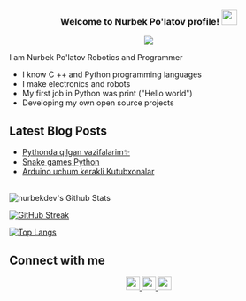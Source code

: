 <h3 align="center">
  Welcome to Nurbek Po'latov profile!
  <img src="https://media.giphy.com/media/hvRJCLFzcasrR4ia7z/giphy.gif" width="28">
</h3>

<p align="center">
  <a href="https://github.com/DenverCoder1/readme-typing-svg"><img src="[![Typing SVG](https://readme-typing-svg.herokuapp.com?color=%23318CF7&size=19&width=403&height=60&lines=Software+Developer%2C+Data+Science+and+AI)](https://git.io/typing-svg)"></a>
</p>

I am Nurbek Po'latov Robotics and Programmer

- I know C ++ and Python programming languages
- I make electronics and robots
- My first job in Python was print ("Hello world") 
- Developing my own open source projects

<h2>Latest Blog Posts</h2>
  <ul>
    <li>
      <a href=https://github.com/nurbekdev/pythonda-vazifalar/>
      Pythonda qilgan vazifalarim✨</a>
    </li>
     <li>
      <a href=https://github.com/nurbekdev/snake-games-python/>
      Snake games Python</a>
    </li>
    <li>
      <a href=https://github.com/nurbekdev/arduino-uchun-kerakli-Libraries/>
      Arduino uchum kerakli Kutubxonalar</a>
    </li>
  </ul>
  <br>

<img align="center" src="https://github-readme-stats.vercel.app/api?username=nurbekdev&include_all_commits=true&count_private=true&show_icons=true&line_height=20&title_color=7A7ADB&icon_color=2234AE&text_color=D3D3D3&bg_color=0,000000,130F40" alt="nurbekdev's Github Stats">
</br>

[![GitHub Streak](https://github-readme-streak-stats.herokuapp.com?user=nurbekdev&theme=tokyonight_duo&hide_border=true)](https://git.io/streak-stats)



[![Top Langs](https://github-readme-stats.vercel.app/api/top-langs/?username=nurbekdev&layout=compact&text_color=daf7dc&bg_color=151515)](https://github.com/nurbekdev/github-readme-stats)



  
<h2>Connect with me</h2>
<p align="center">
  <a href="https://t.me/nurbekh2oo4">
    <img src="https://levashove.ru/wp-content/uploads/2019/09/Telegram-logo.jpg" height=25>
  </a>
  <a href="https://www.facebook.com/nurbek.752487">
    <img src="https://upload.wikimedia.org/wikipedia/commons/thumb/0/06/Facebook.svg/2560px-Facebook.svg.png" height=25>
  </a>
  <a href="https://www.instagram.com/nurbek2oo4?r=nametag">
    <img src="https://img.shields.io/badge/instagram-%23E4405F.svg?&style=for-the-badge&logo=instagram&logoColor=white" height=25>
  </a>
</p>

